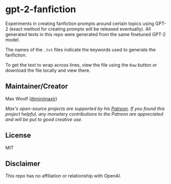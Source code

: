 # gpt-2-fanfiction

Experiments in creating fanfiction prompts around certain topics using GPT-2 (exact method for creating prompts will be released eventually). All generated texts in this repo were generated from the same finetuned GPT-2 model.

The names of the `.txt` files indicate the keywords used to generate the fanfiction.

To get the text to wrap across lines, view the file using the `Raw` button or download the file locally and view there.

## Maintainer/Creator

Max Woolf ([@minimaxir](https://minimaxir.com))

*Max's open-source projects are supported by his [Patreon](https://www.patreon.com/minimaxir). If you found this project helpful, any monetary contributions to the Patreon are appreciated and will be put to good creative use.*

## License

MIT

## Disclaimer

This repo has no affiliation or relationship with OpenAI.
